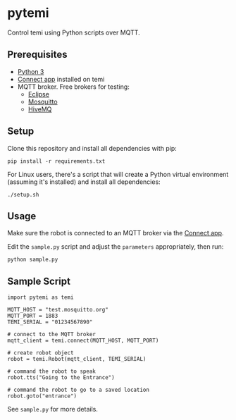 # pytemi
Control temi using Python scripts over MQTT.


## Prerequisites
* [Python 3](https://www.python.org/downloads/)
* [Connect app](https://github.com/hapi-robo/connect/releases) installed on temi
* MQTT broker. Free brokers for testing:
	* [Eclipse](http://test.mosquitto.org/)
	* [Mosquitto](http://mqtt.eclipse.org)
	* [HiveMQ](http://broker.hivemq.com)


## Setup
Clone this repository and install all dependencies with pip:
```
pip install -r requirements.txt
```

For Linux users, there's a script that will create a Python virtual environment (assuming it's installed) and install all dependencies:
```
./setup.sh
```


## Usage
Make sure the robot is connected to an MQTT broker via the [Connect app](https://github.com/hapi-robo/connect/releases).

Edit the `sample.py` script and adjust the `parameters` appropriately, then run:
```
python sample.py
```


## Sample Script
```
import pytemi as temi

MQTT_HOST = "test.mosquitto.org"
MQTT_PORT = 1883
TEMI_SERIAL = "01234567890"

# connect to the MQTT broker
mqtt_client = temi.connect(MQTT_HOST, MQTT_PORT)

# create robot object
robot = temi.Robot(mqtt_client, TEMI_SERIAL)

# command the robot to speak
robot.tts("Going to the Entrance")

# command the robot to go to a saved location
robot.goto("entrance")
```

See `sample.py` for more details.
